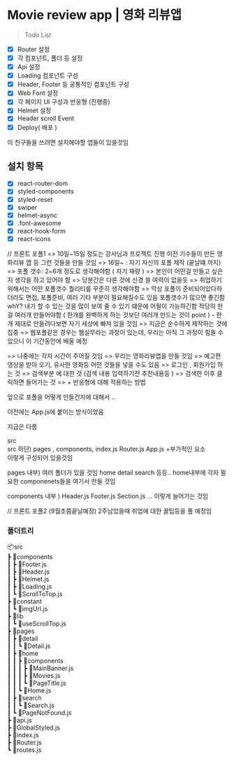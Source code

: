 # Movie review app | 영화 리뷰앱

> Todo List

- [x] Router 설정
- [x] 각 컴포넌트, 폴더 등 설정
- [x] Api 설정
- [x] Loading 컴포넌트 구성
- [x] Header, Footer 등 공통적인 컴포넌트 구성
- [x] Web Font 설정
- [x] 각 페이지 UI 구성과 반응형 (진행중)
- [x] Helmet 설정
- [x] Header scroll Event
- [x] Deploy( 배포 )

이 친구들을 쓰려면 설치해야할 앱들이 있을것임

## 설치 항목

- [x] react-router-dom
- [x] styled-components
- [x] styled-reset
- [x] swiper
- [x] helmet-async
- [x] .font-awesome
- [x] react-hook-form
- [x] react-icons

// 프론트 포폴1
=> 10일~15일 정도는 강사님과 프로젝트 진행
이전 기수들이 만든 영화리뷰 앱 등 그런 것들을 만들 것임
=> 16일~ : 자기 자신의 포폴 제작 (끝날떄 까지)
=> 포폴 갯수: 2~6개 정도로 생각해야함 ( 자기 재량 )
=> 본인이 어떤걸 만들고 싶은지 생각을 하고 있어야 함
=> 당분간은 다른 것에 신경 쓸 여력이 없을듯
=> 취업하기 위해서는 어떤 포폴갯수 퀄리티를 꾸준히 생각해야함
=> 막상 포폴이 준비되어있다하더라도 면접, 포폴준비, 여러 기타 부분이 필요해질수도 있음
포폴갯수가 많으면 좋긴함 whY? 내가 할 수 있는 것을 많이 보여 줄 수 있기 떄문에 어필이 가능하긴함
적당히 한걸 여러개 만들어야함 ( 한개를 완벽하게 하는 것보단 여러개 만드는 것이 point ) - 한개 제대로 만들려다보면 자기 세상에 빠져 있을 것임
=> 지금은 순수하게 제작하는 것에 집중
=> 웹포폴같은 경우는 웹실무라는 과정이 있는데, 우리는 아직 그 과정이 힘들 수 있으니 이 기간동안에 배울 예정

=> 나중에는 각자 시간이 주어질 것임
=> 우리는 영화리뷰앱을 만들 것임
=> 예고편 영상을 받아 오기, 유사한 영화등 어떤 것들을 넣을 수도 있음
=> 로그인 , 회원가입 하는 것
=> 검색부분 에 대한 것 (검색 내용 입력하기전 추천내용등 )
=> 검색한 이후 클릭하면 들어가는 것
=> + 반응형에 대해 적용하는 방법

앞으로 포폴을 어떻게 만들건지에 대해서 ..

이전에는 App.js에 붙이는 방식이었음

지금은 다름

src  
src 하단) pages , components, index.js Router.js App.js +부가적인 요소  
이렇게 구성되어 있을것임

pages 내부) 여러 폴더가 있을 것임 home detail search 등등.. home내부에 각자 필요한 componenets들을 여기서 만들 것임

components 내부 ) Header.js Footer.js Section.js ... 이렇게 늘어가는 것임

// 프론트 포폴2 (9월초쯤끝날예정)
2주남았을때 취업에 대한 꿀팁등을 풀 예정임

<h3>폴더트리</h3
         
📦src  <br>
 ┣ 📂components  <br>
 ┃ ┣ 📜Footer.js  <br>
 ┃ ┣ 📜Header.js  <br>
 ┃ ┣ 📜Helmet.js  <br>
 ┃ ┣ 📜Loading.js  <br>
 ┃ ┗ 📜ScrollToTop.js  <br>
 ┣ 📂constant  <br>
 ┃ ┗ 📜imgUrl.js  <br>
 ┣ 📂lib  <br>
 ┃ ┗ 📜useScrollTop.js  <br>
 ┣ 📂pages  <br>
 ┃ ┣ 📂detail  <br>
 ┃ ┃ ┗ 📜Detail.js  <br>
 ┃ ┣ 📂home  <br>
 ┃ ┃ ┣ 📂components  <br>
 ┃ ┃ ┃ ┣ 📜MainBanner.js  <br>
 ┃ ┃ ┃ ┣ 📜Movies.js  <br>
 ┃ ┃ ┃ ┗ 📜PageTitle.js  <br>
 ┃ ┃ ┗ 📜Home.js  <br>
 ┃ ┣ 📂search  <br>
 ┃ ┃ ┗ 📜Search.js  <br>
 ┃ ┗ 📜PageNotFound.js  <br>
 ┣ 📜api.js  <br>
 ┣ 📜GlobalStyled.js  <br>
 ┣ 📜index.js  <br>
 ┣ 📜Router.js  <br>
 ┗ 📜routes.js  <br>

